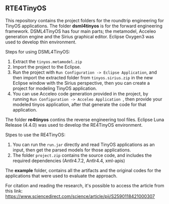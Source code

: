 ## RTE4TinyOS
This repository contains the project folders for the roundtrip engineering for TinyOS applications.
The folder **dsml4tinyos** is for the forward engineering framework. DSML4TinyOS has four main parts; the metamodel, Acceleo generation engine and the Sirius graphical editor.
Eclipse Oxygen3 was used to develop thin environment.

Steps for using DSML4TinyOS:
1. Extract the `tinyos.metamodel.zip`
1. Import the project to the Eclipse.
1. Run the project with `Run Configuration -> Eclipse Application`, and then import the extracted folder from `tinyos.sirius.zip` in the new Eclipse window with the Sirius perspective, then you can create a project for modeling TinyOS application. 
1. You can use Acceleo code generation provided in the project, by running `Run Configuration -> Acceleo Application `, then provide your modeled tinyos application, after that generate the code for that application.

The folder **re4tinyos** contins the reverse engineering tool files.
Eclipse Luna Release (4.4.0) was used to develop the RE4TinyOS environment.

Stpes to use the RE4TinyOS:
1. You can run the `run.jar` directly and read TinyOS applications as an input, then get the parsed models for those applications.
1. The folder `project.zip` contains the source code, and includes the required dependencies (Antlr4.7.2, Antlr4.4, xml-apis)

The **example** folder, contains all the artifacts and the original codes for the applications that were used to evaluate the approach.

For citation and reading the research, it's possible to access the article from this link:
https://www.sciencedirect.com/science/article/pii/S2590118421000307
